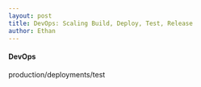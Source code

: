 ```yaml
---
layout: post
title: DevOps: Scaling Build, Deploy, Test, Release
author: Ethan
---
```


#### DevOps    
 production/deployments/test
